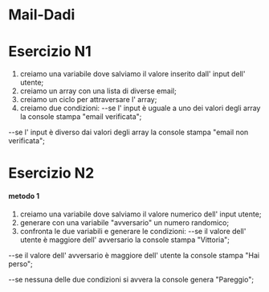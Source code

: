 # Mail-Dadi

# Esercizio N1

1) creiamo una variabile dove salviamo il valore inserito dall' input dell' utente;
2) creiamo un array con una lista di diverse email;
3) creiamo un ciclo per attraversare l' array;
4) creiamo due condizioni:
--se
l' input è uguale a uno dei valori degli array la console stampa "email verificata";

--se
l' input è diverso dai valori degli array la console stampa "email non verificata";

<!--//////////////////////////////////////////////////////////////////////////////////-->

# Esercizio N2

<h4>metodo 1</h4>

1) creiamo una variabile dove salviamo il valore numerico dell' input utente;
2) generare con una variabile "avversario" un numero randomico;
3) confronta le due variabili e generare le condizioni:
--se 
il valore dell' utente è maggiore dell' avversario la console stampa "Vittoria";

--se
il valore dell' avversario è maggiore dell' utente la console stampa "Hai perso";

--se
nessuna delle due condizioni si avvera la console genera "Pareggio";

